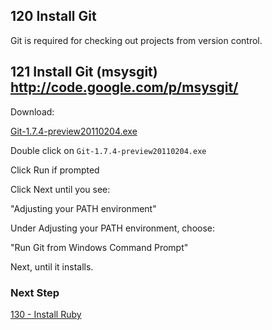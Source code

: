 ## 120 Install Git

Git is required for checking out projects from version control.

## 121 Install Git (msysgit) http://code.google.com/p/msysgit/

Download:

  [Git-1.7.4-preview20110204.exe](http://msysgit.googlecode.com/files/Git-1.7.4-preview20110204.exe)

Double click on `Git-1.7.4-preview20110204.exe`

Click Run if prompted

Click Next until you see:

  "Adjusting your PATH environment"

Under Adjusting your PATH environment, choose:

  "Run Git from Windows Command Prompt"

Next, until it installs.

### Next Step

[130 - Install Ruby](https://github.com/remomueller/documentation/tree/master/windows/130-ruby.md)
